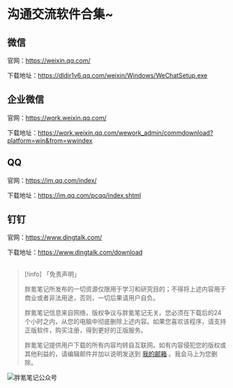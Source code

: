 # 沟通交流软件合集~

## 微信

官网：https://weixin.qq.com/

下载地址：https://dldir1v6.qq.com/weixin/Windows/WeChatSetup.exe

## 企业微信

官网：https://work.weixin.qq.com/

下载地址：https://work.weixin.qq.com/wework_admin/commdownload?platform=win&from=wwindex

## QQ

官网：https://im.qq.com/index/

下载地址：https://im.qq.com/pcqq/index.shtml

## 钉钉

官网：https://www.dingtalk.com/

下载地址：https://www.dingtalk.com/download


## 

> [!info] 「免责声明」
>
> 胖氪笔记所发布的一切资源仅限用于学习和研究目的；不得将上述内容用于商业或者非法用途，否则，一切后果请用户自负。
>
> 胖氪笔记信息来自网络，版权争议与胖氪笔记无关。您必须在下载后的24个小时之内，从您的电脑中彻底删除上述内容。如果您喜欢该程序，请支持正版软件，购买注册，得到更好的正版服务。
>
> 胖氪笔记提供用户下载的所有内容均转自互联网。如有内容侵犯您的版权或其他利益的，请编辑邮件并加以说明发送到 [我的邮箱](/weekly/2024/000#联系博主) 。我会马上为您删除。

![胖氪笔记公众号](https://img.pknote.top/blog/202404121423456.png)